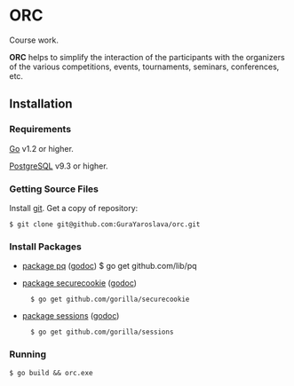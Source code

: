 ORC
===

Course work.

**ORC** helps to simplify the interaction of the participants with
the organizers of the various competitions, events, tournaments, seminars,
conferences, etc.

Installation
------------------------

### Requirements

[Go][1] v1.2 or higher.

[PostgreSQL][2] v9.3 or higher.

### Getting Source Files

Install [git][3]. Get a copy of repository:

    $ git clone git@github.com:GuraYaroslava/orc.git

### Install Packages

- [package pq][4] ([godoc](http://godoc.org/github.com/lib/pq))
        $ go get github.com/lib/pq

- [package securecookie][5] ([godoc](http://godoc.org/github.com/gorilla/securecookie))

        $ go get github.com/gorilla/securecookie

- [package sessions][6] ([godoc](http://godoc.org/github.com/gorilla/sessions))

        $ go get github.com/gorilla/sessions

### Running

    $ go build && orc.exe

[1]: https://golang.org
[2]: http://www.postgresql.org
[3]: http://git-scm.com
[4]: https://github.com/lib/pq
[5]: http://www.gorillatoolkit.org/pkg/securecookie
[6]: http://www.gorillatoolkit.org/pkg/sessions
